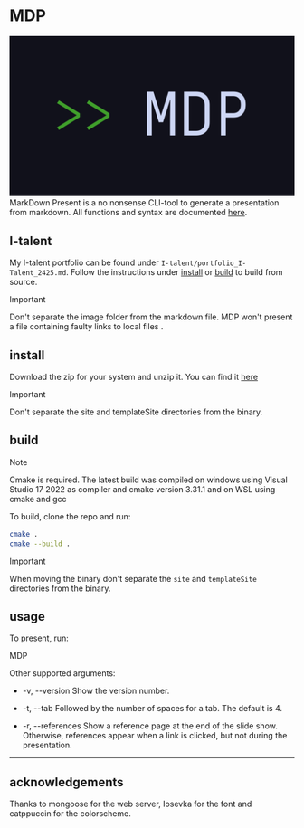 # MDP
![](https://raw.githubusercontent.com/zwartemees/MDP/a813d41da8f0cf49d667600f52c81ba8ea6d6028/site/assets/images/MDP_darkmode.svg)
MarkDown Present is a no nonsense CLI-tool to generate a presentation from markdown.
All functions and syntax are documented [here](https://github.com/zwartemees/MDP/blob/main/documentation/syntax.md).
## I-talent
My I-talent portfolio can be found under ``I-talent/portfolio_I-Talent_2425.md``. Follow the instructions under [install](#install) or [build](#build) to build from source.
> [!IMPORTANT]  
Don't separate the image folder from the markdown file. MDP won't present a file containing faulty links to local files .
## install 
Download the zip for your system and unzip it. You can find it [here](https://github.com/zwartemees/MDP/releases/tag/Release)
> [!IMPORTANT]  
Don't separate the site and templateSite directories from the binary.

## build
> [!NOTE]  
Cmake is required. The latest build was compiled on windows using Visual Studio 17 2022 as compiler and cmake version 3.31.1 and on WSL using cmake and gcc 

To build, clone the repo and run: 
````bash
cmake .
cmake --build .
````
> [!IMPORTANT]  
When moving the binary don't separate the ``site`` and ``templateSite`` directories from the binary.

## usage
To present, run:

MDP <path-to-file>

Other supported arguments:

- -v, --version
Show the version number.

- -t, --tab
Followed by the number of spaces for a tab. The default is 4.

- -r, --references
Show a reference page at the end of the slide show.
Otherwise, references appear when a link is clicked, but not during the presentation.
    
-----
## acknowledgements
Thanks to mongoose for the web server,  Iosevka for the font and catppuccin for the colorscheme.

